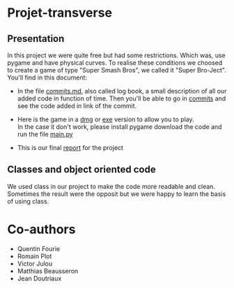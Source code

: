 # Projet-transverse
## Presentation
In this project we were quite free but had some restrictions. Which was, use pygame and have physical curves. To realise these conditions we choosed to create a game of type "Super Smash Bros", we called it "Super Bro-Ject". <br>
You'll find in this document: <br>
* In the file [commits.md](), also called log book, a small description of all our added code in function of time. Then you'll be able to go in [commits](https://github.com/MatthiasBeausseron/Projet-transverse/commits/main) and see the code added in link of the commit.

* Here is the game in a [dmg]() or [exe]() version to allow you to play. <br>
In the case it don't work, please install pygame download the code and run the file [main.py]()<br>
* This is our final [report]() for the project<br>
## Classes and object oriented code
We used class in our project to make the code more readable and clean. Sometimes the result were the opposit but we were happy to learn the basis of using class.

# Co-authors
* Quentin Fourie
* Romain Plot
* Victor Julou
* Matthias Beausseron
* Jean Doutriaux
